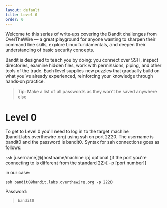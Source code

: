 ```yaml
---
layout: default
title: Level 0
order: 0
---
```


Welcome to this series of write‑ups covering the Bandit challenges from OverTheWire — a great playground for anyone wanting to sharpen their command line skills, explore Linux fundamentals, and deepen their understanding of basic security concepts.

Bandit is designed to teach you by doing: you connect over SSH, inspect directories, examine hidden files, work with permissions, piping, and other tools of the trade. Each level supplies new puzzles that gradually build on what you’ve already experienced, reinforcing your knowledge through hands‑on practice.

> Tip: Make a list of all passwords as they won't be saved anywhere else

# Level 0

To get to Level 0 you'll need to log in to the target machine (bandit.labs.overthewire.org) using ssh on port 2220. The username is bandit0 and the password is bandit0.
Syntax for ssh connections goes as follows:

`ssh` [username]@[hostname/machine ip] optional (if the port you're connecting to is different from the standard 22):[ -p [port number]]

in our case:

`ssh bandit0@bandit.labs.overthewire.org -p 2220`

Password: 

> `bandit0`
